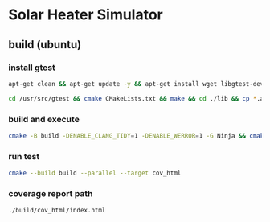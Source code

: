 # Solar Heater Simulator

## build (ubuntu)
### install gtest
```bash
apt-get clean && apt-get update -y && apt-get install wget libgtest-dev python3 ninja-build gcovr  clang-tidy clang-format curl cmake build-essential nodejs npm -y --no-install-recommends
```
```bash
cd /usr/src/gtest && cmake CMakeLists.txt && make && cd ./lib && cp *.a /usr/lib && ln -s /usr/lib/libgtest.a /usr/local/lib/libgtest.a && ln -s /usr/lib/libgtest_main.a /usr/local/lib/libgtest_main.a
```
### build and execute
```bash 
cmake -B build -DENABLE_CLANG_TIDY=1 -DENABLE_WERROR=1 -G Ninja && cmake --build build --parallel --target solar_heater && ./build/solar_heater
```
### run test
```bash
cmake --build build --parallel --target cov_html
```
### coverage report path
`./build/cov_html/index.html`
